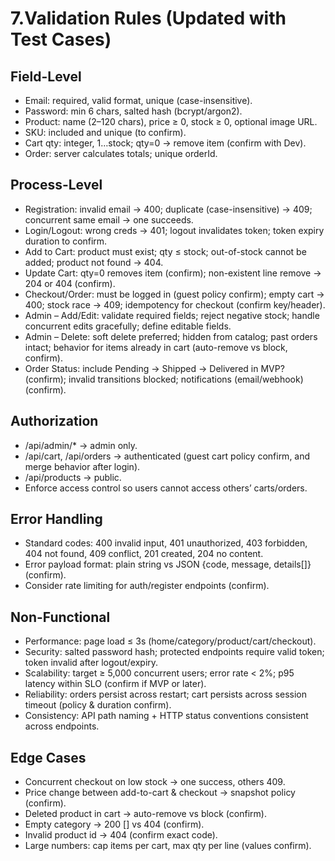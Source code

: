 # 7.Validation Rules (Updated with Test Cases)
## Field-Level
   - Email: required, valid format, unique (case-insensitive).
   - Password: min 6 chars, salted hash (bcrypt/argon2).
   - Product: name (2–120 chars), price ≥ 0, stock ≥ 0, optional image URL.
   - SKU: included and unique (to confirm).
   - Cart qty: integer, 1…stock; qty=0 → remove item (confirm with Dev).
   - Order: server calculates totals; unique orderId.

## Process-Level 
   - Registration: invalid email → 400; duplicate (case-insensitive) → 409; concurrent same email → one succeeds.
   - Login/Logout: wrong creds → 401; logout invalidates token; token expiry duration to confirm.
   - Add to Cart: product must exist; qty ≤ stock; out-of-stock cannot be added; product not found → 404.
   - Update Cart: qty=0 removes item (confirm); non-existent line remove → 204 or 404 (confirm).
   - Checkout/Order: must be logged in (guest policy confirm); empty cart → 400; stock race → 409; idempotency for checkout (confirm key/header).
   - Admin – Add/Edit: validate required fields; reject negative stock; handle concurrent edits gracefully; define editable fields.
   - Admin – Delete: soft delete preferred; hidden from catalog; past orders intact; behavior for items already in cart (auto-remove vs block, confirm).
   - Order Status: include Pending → Shipped → Delivered in MVP? (confirm); invalid transitions blocked; notifications (email/webhook) (confirm).

## Authorization   
   - /api/admin/* → admin only.
   - /api/cart, /api/orders → authenticated (guest cart policy confirm, and merge behavior after login).
   - /api/products → public.
   - Enforce access control so users cannot access others’ carts/orders.

## Error Handling
   - Standard codes: 400 invalid input, 401 unauthorized, 403 forbidden, 404 not found, 409 conflict, 201 created, 204 no content.
   - Error payload format: plain string vs JSON {code, message, details[]} (confirm).
   - Consider rate limiting for auth/register endpoints (confirm).

## Non-Functional
   - Performance: page load ≤ 3s (home/category/product/cart/checkout).
   - Security: salted password hash; protected endpoints require valid token; token invalid after logout/expiry.
   - Scalability: target ≥ 5,000 concurrent users; error rate < 2%; p95 latency within SLO (confirm if MVP or later).
   - Reliability: orders persist across restart; cart persists across session timeout (policy & duration confirm).
   - Consistency: API path naming + HTTP status conventions consistent across endpoints.

## Edge Cases 
   - Concurrent checkout on low stock → one success, others 409.
   - Price change between add-to-cart & checkout → snapshot policy (confirm).
   - Deleted product in cart → auto-remove vs block (confirm).
   - Empty category → 200 [] vs 404 (confirm).
   - Invalid product id → 404 (confirm exact code).
   - Large numbers: cap items per cart, max qty per line (values confirm).
